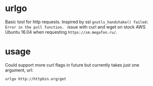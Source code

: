 # urlgo

Basic tool for http requests. Inspired by ssl `gnutls_handshake() failed: Error in the pull function.
` issue with curl and wget on stock AWS Ubuntu 16.04 when requesting `https://sm.megafon.ru/`.

# usage


Could support more curl flags in future but currently takes just one argument, url:

```sh
urlgo http://httpbin.org/get
```
